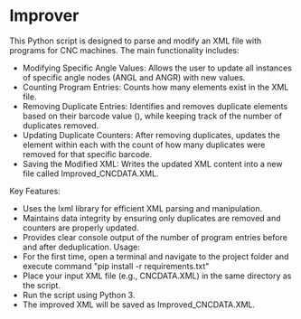 # Improver

This Python script is designed to parse and modify an XML file with programs for CNC machines. The main functionality includes:
* Modifying Specific Angle Values: Allows the user to update all instances of specific angle nodes (ANGL and ANGR) with new values.
* Counting Program Entries: Counts how many <BAR> elements exist in the XML file.
* Removing Duplicate Entries: Identifies and removes duplicate <BAR> elements based on their barcode value (<BCOD>), while keeping track of the number of duplicates removed.
* Updating Duplicate Counters: After removing duplicates, updates the <MLT> element within each <BAR> with the count of how many duplicates were removed for that specific barcode.
* Saving the Modified XML: Writes the updated XML content into a new file called Improved_CNCDATA.XML.

Key Features:
* Uses the lxml library for efficient XML parsing and manipulation.
* Maintains data integrity by ensuring only duplicates are removed and counters are properly updated.
* Provides clear console output of the number of program entries before and after deduplication.
Usage:
* For the first time, open a terminal and navigate to the project folder and execute command "pip install -r requirements.txt"
* Place your input XML file (e.g., CNCDATA.XML) in the same directory as the script.
* Run the script using Python 3.
* The improved XML will be saved as Improved_CNCDATA.XML.

